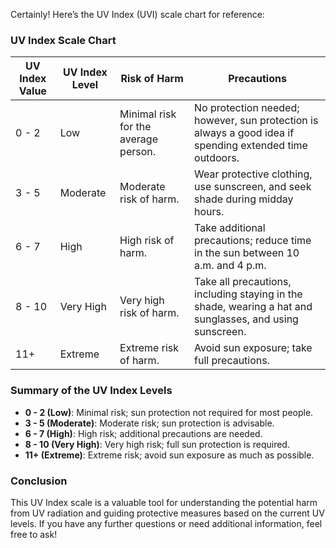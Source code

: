 Certainly! Here’s the UV Index (UVI) scale chart for reference:

### UV Index Scale Chart

| **UV Index Value** | **UV Index Level**  | **Risk of Harm**                            | **Precautions**                                              |
|---------------------|--------------------|---------------------------------------------|-------------------------------------------------------------|
| 0 - 2               | Low                | Minimal risk for the average person.       | No protection needed; however, sun protection is always a good idea if spending extended time outdoors. |
| 3 - 5               | Moderate           | Moderate risk of harm.                     | Wear protective clothing, use sunscreen, and seek shade during midday hours. |
| 6 - 7               | High               | High risk of harm.                         | Take additional precautions; reduce time in the sun between 10 a.m. and 4 p.m. |
| 8 - 10              | Very High          | Very high risk of harm.                    | Take all precautions, including staying in the shade, wearing a hat and sunglasses, and using sunscreen. |
| 11+                 | Extreme            | Extreme risk of harm.                      | Avoid sun exposure; take full precautions.                  |

### Summary of the UV Index Levels

- **0 - 2 (Low)**: Minimal risk; sun protection not required for most people.
- **3 - 5 (Moderate)**: Moderate risk; sun protection is advisable.
- **6 - 7 (High)**: High risk; additional precautions are needed.
- **8 - 10 (Very High)**: Very high risk; full sun protection is required.
- **11+ (Extreme)**: Extreme risk; avoid sun exposure as much as possible.

### Conclusion

This UV Index scale is a valuable tool for understanding the potential harm from UV radiation and guiding protective measures based on the current UV levels. If you have any further questions or need additional information, feel free to ask! 